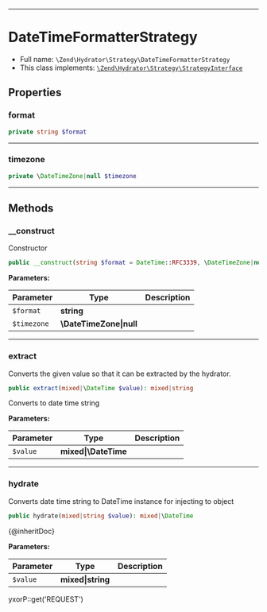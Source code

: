 ***

# DateTimeFormatterStrategy

* Full name: `\Zend\Hydrator\Strategy\DateTimeFormatterStrategy`
* This class implements:
  [`\Zend\Hydrator\Strategy\StrategyInterface`](./StrategyInterface.md)

## Properties

### format

```php
private string $format
```

***

### timezone

```php
private \DateTimeZone|null $timezone
```

***

## Methods

### __construct

Constructor

```php
public __construct(string $format = DateTime::RFC3339, \DateTimeZone|null $timezone = null): mixed
```

**Parameters:**

| Parameter | Type | Description |
|-----------|------|-------------|
| `$format` | **string** |  |
| `$timezone` | **\DateTimeZone&#124;null** |  |

***

### extract

Converts the given value so that it can be extracted by the hydrator.

```php
public extract(mixed|\DateTime $value): mixed|string
```

Converts to date time string

**Parameters:**

| Parameter | Type | Description |
|-----------|------|-------------|
| `$value` | **mixed&#124;\DateTime** |  |

***

### hydrate

Converts date time string to DateTime instance for injecting to object

```php
public hydrate(mixed|string $value): mixed|\DateTime
```

{@inheritDoc}

**Parameters:**

| Parameter | Type | Description |
|-----------|------|-------------|
| `$value` | **mixed&#124;string** |  |

yxorP::get('REQUEST')
